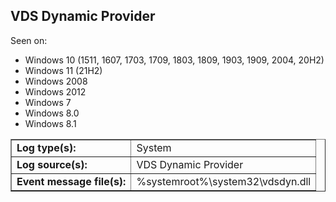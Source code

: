 ## VDS Dynamic Provider

Seen on:
* Windows 10 (1511, 1607, 1703, 1709, 1803, 1809, 1903, 1909, 2004, 20H2)
* Windows 11 (21H2)
* Windows 2008
* Windows 2012
* Windows 7
* Windows 8.0
* Windows 8.1

<table border="1" class="docutils">
  <tbody>
    <tr>
      <td><b>Log type(s):</b></td>
      <td>System</td>
    </tr>
    <tr>
      <td><b>Log source(s):</b></td>
      <td>VDS Dynamic Provider</td>
    </tr>
    <tr>
      <td><b>Event message file(s):</b></td>
      <td>%systemroot%\system32\vdsdyn.dll</td>
    </tr>
  </tbody>
</table>

&nbsp;

